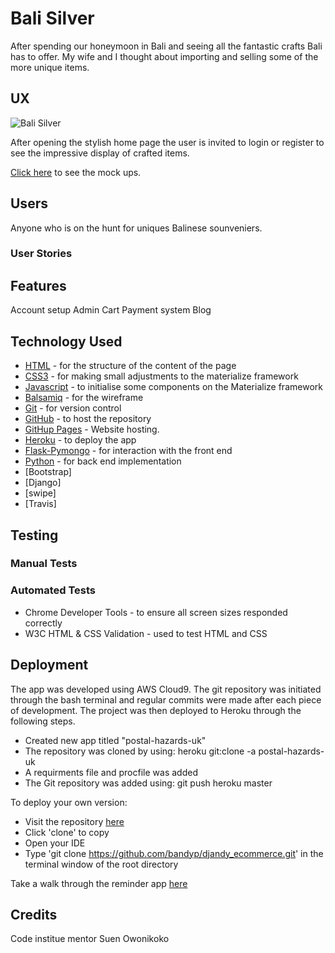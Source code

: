 # Bali Silver

After spending our honeymoon in Bali and seeing all the fantastic crafts Bali has to offer. My wife and I thought about importing
and selling some of the more unique items.

## UX
![Bali Silver](#)

After opening the stylish home page the user is invited to login or register to see the impressive display of crafted items.

[Click here](library/BaliSilver.pdf) to see the mock ups.

## Users
Anyone who is on the hunt for uniques Balinese sounveniers. 

### User Stories

## Features
Account setup
Admin
Cart
Payment system
Blog

## Technology Used
* [HTML](https://www.w3schools.com/html/) - for the structure of the content of the page
* [CSS3](https://www.w3schools.com/css/) - for making small adjustments to the materialize framework
* [Javascript](https://www.javascript.com/) - to initialise some components on the Materialize framework
* [Balsamiq](https://balsamiq.com/wireframes/) - for the wireframe
* [Git](https://git-scm.com/) - for version control
* [GitHub](https://github.com/) - to host the repository
* [GitHup Pages](https://pages.github.com/) - Website hosting.
* [Heroku](https://heroku.com) - to deploy the app
* [Flask-Pymongo](https://flask-pymongo.readthedocs.io/en/latest/) - for interaction with the front end
* [Python](https://www.python.org/) - for back end implementation
* [Bootstrap]
* [Django]
* [swipe]
* [Travis]

## Testing

### Manual Tests


### Automated Tests
* Chrome Developer Tools - to ensure all screen sizes responded correctly
* W3C HTML & CSS Validation - used to test HTML and CSS

## Deployment
The app was developed using AWS Cloud9. The git repository was initiated through 
the bash terminal and regular commits were made after each piece of development. 
The project was then deployed to Heroku through the following steps.

* Created new app titled "postal-hazards-uk"
* The repository was cloned by using: heroku git:clone -a postal-hazards-uk
* A requirments file and procfile was added
* The Git repository was added using: git push heroku master

To deploy your own version:
* Visit the repository [here](https://github.com/bandyp/djandy_ecommerce)
* Click 'clone' to copy
* Open your IDE
* Type 'git clone https://github.com/bandyp/djandy_ecommerce.git' in the terminal window of the root directory

Take a walk through the reminder app [here](https://djandy_ecommerce.herokuapp.com/)

## Credits
Code institue mentor Suen Owonikoko